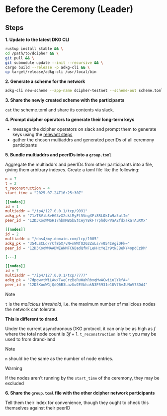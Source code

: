 # Before the Ceremony (Leader)

## Steps

**1. Update to the latest DKG CLI**

```bash
rustup install stable && \
cd /path/to/dcipher && \
git pull && \
git submodule update --init --recursive && \
cargo build --release -p adkg-cli && \
cp target/release/adkg-cli /usr/local/bin
```

**2. Generate a scheme for the network**

```bash
adkg-cli new-scheme --app-name dcipher-testnet --scheme-out scheme.toml
```

**3. Share the newly created scheme with the participants**

`cat` the scheme.toml and share its contents via slack.

**4. Prompt dcipher operators to generate their long-term keys**

- message the dcipher operators on slack and prompt them to generate keys using the [relevant steps](./operator-key-generation.md)
- gather the chosen multiaddrs and generated peerIDs of all ceremony participants

**5. Bundle multiaddrs and peerIDs into a `group.toml`**

Aggregate the multiaddrs and peerIDs from other participants into a file, giving them arbitrary indexes.
Create a toml file like the following:

```toml
n = 7
t = 2
t_reconstruction = 4
start_time = "2025-07-24T16:25:30Z"

[[nodes]]
id = 1
multiaddr = "/ip4/127.0.0.1/tcp/9991"
adkg_pk = "71zT8Vib8vHG3vX2cktMyFl5VngXFi8RLOkIw9a5ulI="
peer_id = "12D3KooWMSH17hbmMBSbEtCeyYBkFT7phd6PVaA2fdxakaTAuXMx"

[[nodes]]
id = 2
multiaddr = "/dns4/my.domain.com/tcp/1005"
adkg_pk = "354LSCLd/rCf8bX/vN+nWNfO2G2ZoLs/v054IAgiDFk="
peer_id = "12D3KooWMAADWEWNMFCNBadQfNFLeHHcYeZr9tNJBekY4opdCzDM"

[...]

[[nodes]]
id = 7
multiaddr = "/ip4/127.0.0.1/tcp/7777"
adkg_pk = "7dpgwvtWiLAw/TweCrzBeRuWahRbxqMwACwiiulYkfA="
peer_id = "12D3KooWGjQdQ6B3LazUw2EVbhakN3P5931e1UV76vJUNoV73Dd4"
```

> [!NOTE]
> `t` is the _malicious threshold_, i.e. the maximum number of malicious nodes the network can tolerate. 
>
> **This is different to drand**. 
>
> Under the current asynchronous DKG protocol, it can only be as high as $f$ where the total node count is $3f + 1$.
> `t_reconstruction` is the `t` you may be used to from drand-land

> [!NOTE]
> `n` should be the same as the number of node entries.

> [!WARNING]
> If the nodes aren't running by the `start_time` of the ceremony, they may be excluded

**6. Share the `group.toml` file with the other dcipher network participants**

Tell them their index for convenience, though they ought to check this themselves against their peerID

